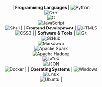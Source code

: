 <div align="center">


| **Programming Languages** | ![Python](https://img.shields.io/badge/Python-3776AB?style=flat-square&logo=Python&logoColor=white) <br> ![C++](https://img.shields.io/badge/C%2B%2B-00599C?style=flat-square&logo=c%2B%2B&logoColor=white) <br> ![C](https://img.shields.io/badge/C-A8B9CC?style=flat-square&logo=C&logoColor=white) <br> ![JavaScript](https://img.shields.io/badge/JavaScript-F7DF1E?style=flat-square&logo=JavaScript&logoColor=white) <br> ![Shell](https://img.shields.io/badge/Shell-FFD500?style=flat-square&logo=Shell&logoColor=white) |
| **Frontend Development** | ![HTML5](https://img.shields.io/badge/HTML-E34F26?style=flat-square&logo=HTML5&logoColor=white) <br> ![CSS3](https://img.shields.io/badge/CSS-1572B6?style=flat-square&logo=CSS3&logoColor=white) |
| **Software & Tools** | ![Git](https://img.shields.io/badge/Git-F05032?style=flat-square&logo=Git&logoColor=white) <br> ![GitHub](https://img.shields.io/badge/GitHub-181717?style=flat-square&logo=GitHub&logoColor=white) <br> ![Markdown](https://img.shields.io/badge/Markdown-000000?style=flat-square&logo=Markdown&logoColor=white) <br> ![Apache Spark](https://img.shields.io/badge/Apache%20Spark-FDEE21?style=flat-square&logo=apachespark&logoColor=black) <br> ![Apache Hadoop](https://img.shields.io/badge/Apache%20Hadoop-66CCFF?style=flat-square&logo=apachehadoop&logoColor=black) <br> ![LaTeX](https://img.shields.io/badge/LaTeX-008080?style=flat-square&logo=LaTeX&logoColor=white) <br> ![JSON](https://img.shields.io/badge/JSON-000000?style=flat-square&logo=JSON&logoColor=white) <br> ![Docker](https://img.shields.io/badge/docker-%230db7ed.svg?style=flat-square&logo=docker&logoColor=white) |
| **Operating Systems** | ![Windows](https://img.shields.io/badge/Windows-0078D6?style=flat-square&logo=Windows&logoColor=white) <br> ![Linux](https://img.shields.io/badge/Linux-FCC624?style=flat-square&logo=linux&logoColor=black) <br> ![Ubuntu](https://img.shields.io/badge/Ubuntu-E95420?style=flat-square&logo=Ubuntu&logoColor=white) |

</div>
